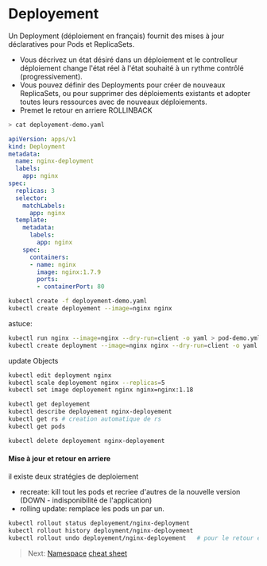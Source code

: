 # Deployement

Un Deployment (déploiement en français) fournit des mises à jour déclaratives pour Pods et ReplicaSets.

* Vous décrivez un état désiré dans un déploiement et le controlleur déploiement change l'état réel à l'état souhaité à un rythme contrôlé (progressivement).
* Vous pouvez définir des Deployments pour créer de nouveaux ReplicaSets, ou pour supprimer des déploiements existants et adopter toutes leurs ressources avec de nouveaux déploiements.
* Premet le retour en arriere ROLLINBACK

```bash
> cat deployement-demo.yaml
```

```yaml
apiVersion: apps/v1
kind: Deployment
metadata:
  name: nginx-deployment
  labels:
    app: nginx
spec:
  replicas: 3
  selector:
    matchLabels:
      app: nginx
  template:
    metadata:
      labels:
        app: nginx
    spec:
      containers:
      - name: nginx
        image: nginx:1.7.9
        ports:
        - containerPort: 80
```

```bash
kubectl create -f deployement-demo.yaml
kubectl create deployement --image=nginx nginx
```

astuce:

```bash
kubectl run nginx --image=nginx --dry-run=client -o yaml > pod-demo.yml
kubectl create deployment --image=nginx nginx --dry-run=client -o yaml > deployment-demo.yml
```

update Objects

```bash
kubectl edit deployment nginx
kubectl scale deployement nginx --replicas=5
kubectl set image deployement nginx nginx=nginx:1.18

```

```bash
kubectl get deployement
kubectl describe deployement nginx-deployement
kubectl get rs # creation automatique de rs
kubectl get pods
```

```bash
kubectl delete deployement nginx-deployement
```

#### Mise à jour et retour en arriere

il existe deux stratégies de deploiement

* recreate: kill tout les pods et recriee d'autres de la nouvelle version (DOWN - indisponibilité de l'application)
* rolling update: remplace les pods un par un.

```bash
kubectl rollout status deployement/nginx-deployment
kubectl rollout history deployment/nginx-deployement
kubectl rollout undo deployement/nginx-deployement   # pour le retour en arriere
```

> Next: [Namespace](../objects/namespace.md)
> [cheat sheet](../useful.md)
